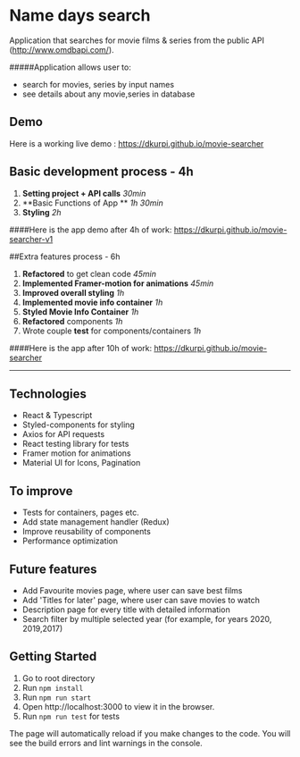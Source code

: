# Name days search

Application that searches for movie films & series from the public API (http://www.omdbapi.com/).

#####Application allows user to:
- search for movies, series by input names
- see details about any movie,series in database

## Demo

Here is a working live demo : https://dkurpi.github.io/movie-searcher

## Basic development process  - 4h

1. **Setting project + API calls**  *30min*
2. **Basic Functions of App ** *1h 30min*
3. **Styling** *2h*

####Here is the app demo after 4h of work: 
https://dkurpi.github.io/movie-searcher-v1

##Extra features process - 6h
1. **Refactored** to get clean code *45min*
2. **Implemented Framer-motion for animations** *45min*
3. **Improved overall styling** *1h*
4. **Implemented movie info container** *1h*
5. **Styled Movie Info Container** *1h*
6. **Refactored** components *1h*
7. Wrote couple **test** for components/containers *1h*

####Here is the app after 10h of work: 
https://dkurpi.github.io/movie-searcher


---
## Technologies

- React & Typescript
- Styled-components for styling
- Axios for API requests
- React testing library for tests
- Framer motion for animations
- Material UI for Icons, Pagination

## To improve

- Tests for containers, pages etc.
- Add state management handler (Redux)
- Improve reusability of components
- Performance optimization

## Future features

- Add Favourite movies page, where user can save best films
- Add 'Titles for later' page, where user can save movies to watch
- Description page for every title with detailed information
- Search filter by multiple selected year (for example, for years 2020, 2019,2017)

## Getting Started

1. Go to root directory
2. Run `npm install`
3. Run `npm run start`
4. Open http://localhost:3000 to view it in the browser.
5. Run `npm run test` for tests

The page will automatically reload if you make changes to the code.
You will see the build errors and lint warnings in the console.
